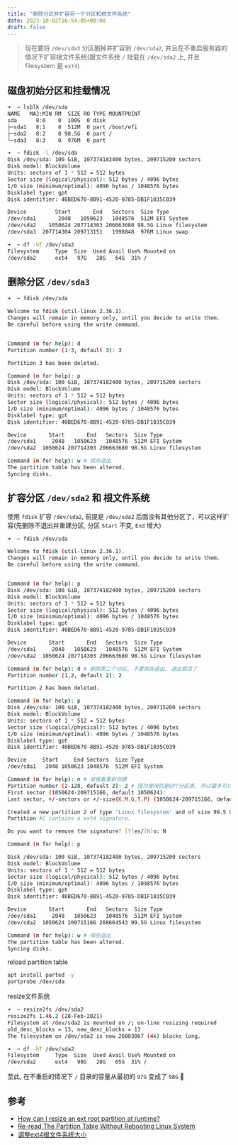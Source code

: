 ```yaml
---
title: "删除分区并扩容另一个分区和根文件系统"
date: 2023-10-02T16:54:05+08:00
draft: false
---
```


> 现在要将 `/dev/sda3` 分区删掉并扩容到 `/dev/sda2`, 并且在不重启服务器的情况下扩容根文件系统(跟文件系统 `/` 挂载在 `/dev/sda2` 上, 并且 filesystem 是 `ext4`)

## 磁盘初始分区和挂载情况

```bash
➜  ~ lsblk /dev/sda
NAME   MAJ:MIN RM  SIZE RO TYPE MOUNTPOINT
sda      8:0    0  100G  0 disk 
├─sda1   8:1    0  512M  0 part /boot/efi
├─sda2   8:2    0 98.5G  0 part /
└─sda3   8:3    0  976M  0 part 

➜  ~ fdisk -l /dev/sda
Disk /dev/sda: 100 GiB, 107374182400 bytes, 209715200 sectors
Disk model: BlockVolume     
Units: sectors of 1 * 512 = 512 bytes
Sector size (logical/physical): 512 bytes / 4096 bytes
I/O size (minimum/optimal): 4096 bytes / 1048576 bytes
Disklabel type: gpt
Disk identifier: 40BED670-8B91-4520-9785-DB1F1035C039

Device         Start       End   Sectors  Size Type
/dev/sda1       2048   1050623   1048576  512M EFI System
/dev/sda2    1050624 207714303 206663680 98.5G Linux filesystem
/dev/sda3  207714304 209713151   1998848  976M Linux swap

➜  ~ df -hT /dev/sda2
Filesystem     Type  Size  Used Avail Use% Mounted on
/dev/sda2      ext4   97G   28G   64G  31% /
```

## 删除分区 `/dev/sda3`

```bash
➜  ~ fdisk /dev/sda

Welcome to fdisk (util-linux 2.36.1).
Changes will remain in memory only, until you decide to write them.
Be careful before using the write command.


Command (m for help): d
Partition number (1-3, default 3): 3

Partition 3 has been deleted.

Command (m for help): p
Disk /dev/sda: 100 GiB, 107374182400 bytes, 209715200 sectors
Disk model: BlockVolume     
Units: sectors of 1 * 512 = 512 bytes
Sector size (logical/physical): 512 bytes / 4096 bytes
I/O size (minimum/optimal): 4096 bytes / 1048576 bytes
Disklabel type: gpt
Disk identifier: 40BED670-8B91-4520-9785-DB1F1035C039

Device       Start       End   Sectors  Size Type
/dev/sda1     2048   1050623   1048576  512M EFI System
/dev/sda2  1050624 207714303 206663680 98.5G Linux filesystem

Command (m for help): w # 保存退出
The partition table has been altered.
Syncing disks.
```

## 扩容分区 `/dev/sda2` 和 根文件系统

使用 `fdisk` 扩容 `/dev/sda2`, 前提是 `/dev/sda2` 后面没有其他分区了，可以这样扩容(先删除不退出并重建分区, 分区 `Start` 不变, `End` 增大)

```bash
➜  ~ fdisk /dev/sda

Welcome to fdisk (util-linux 2.36.1).
Changes will remain in memory only, until you decide to write them.
Be careful before using the write command.


Command (m for help): p
Disk /dev/sda: 100 GiB, 107374182400 bytes, 209715200 sectors
Disk model: BlockVolume     
Units: sectors of 1 * 512 = 512 bytes
Sector size (logical/physical): 512 bytes / 4096 bytes
I/O size (minimum/optimal): 4096 bytes / 1048576 bytes
Disklabel type: gpt
Disk identifier: 40BED670-8B91-4520-9785-DB1F1035C039

Device       Start       End   Sectors  Size Type
/dev/sda1     2048   1050623   1048576  512M EFI System
/dev/sda2  1050624 207714303 206663680 98.5G Linux filesystem

Command (m for help): d # 删除第二个分区, 不要保存退出, 退出就凉了
Partition number (1,2, default 2): 2

Partition 2 has been deleted.

Command (m for help): p
Disk /dev/sda: 100 GiB, 107374182400 bytes, 209715200 sectors
Disk model: BlockVolume     
Units: sectors of 1 * 512 = 512 bytes
Sector size (logical/physical): 512 bytes / 4096 bytes
I/O size (minimum/optimal): 4096 bytes / 1048576 bytes
Disklabel type: gpt
Disk identifier: 40BED670-8B91-4520-9785-DB1F1035C039

Device     Start     End Sectors  Size Type
/dev/sda1   2048 1050623 1048576  512M EFI System

Command (m for help): n # 紧接着重新创建
Partition number (2-128, default 2): 2 # 因为使用的是GPT分区表, 所以最多可以有128个分区, MBR的只能有4个分区
First sector (1050624-209715166, default 1050624): 
Last sector, +/-sectors or +/-size{K,M,G,T,P} (1050624-209715166, default 209715166): 

Created a new partition 2 of type 'Linux filesystem' and of size 99.5 GiB.
Partition #2 contains a ext4 signature.

Do you want to remove the signature? [Y]es/[N]o: N

Command (m for help): p

Disk /dev/sda: 100 GiB, 107374182400 bytes, 209715200 sectors
Disk model: BlockVolume     
Units: sectors of 1 * 512 = 512 bytes
Sector size (logical/physical): 512 bytes / 4096 bytes
I/O size (minimum/optimal): 4096 bytes / 1048576 bytes
Disklabel type: gpt
Disk identifier: 40BED670-8B91-4520-9785-DB1F1035C039

Device       Start       End   Sectors  Size Type
/dev/sda1     2048   1050623   1048576  512M EFI System
/dev/sda2  1050624 209715166 208664543 99.5G Linux filesystem

Command (m for help): w # 保存退出
The partition table has been altered.
Syncing disks.
```

reload partition table

```bash
apt install parted -y
partprobe /dev/sda
```

resize文件系统

```bash
➜  ~ resize2fs /dev/sda2
resize2fs 1.46.2 (28-Feb-2021)
Filesystem at /dev/sda2 is mounted on /; on-line resizing required
old_desc_blocks = 13, new_desc_blocks = 13
The filesystem on /dev/sda2 is now 26083067 (4k) blocks long.

➜  ~ df -hT /dev/sda2
Filesystem     Type  Size  Used Avail Use% Mounted on
/dev/sda2      ext4   98G   28G   65G  31% /
```

至此, 在不重启的情况下 `/` 目录的容量从最初的 `97G` 变成了 `98G` 👏

## 参考

- [How can I resize an ext root partition at runtime?](https://askubuntu.com/questions/24027/how-can-i-resize-an-ext-root-partition-at-runtime)
- [Re-read The Partition Table Without Rebooting Linux System](https://www.cyberciti.biz/tips/re-read-the-partition-table-without-rebooting-linux-system.html)
- [调整ext4根文件系统大小](https://cloud-atlas.readthedocs.io/zh_CN/latest/linux/storage/filesystem/ext/resize_ext4_rootfs.html#ext4)